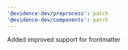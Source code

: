 ```yaml
---
'@evidence-dev/preprocess': patch
'@evidence-dev/components': patch
---
```


Added improved support for frontmatter
